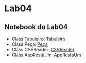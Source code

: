 # Lab04

## Notebook do Lab04
* Class Tabuleiro: [Tabuleiro](Tabuleiro.java)
* Class Peça: [Peça](Peça.java)
* Class CSVReader: [CSVReader](CSVReader.java)
* Class AppRestaUm: [AppRestaUm](AppRestaUm.java)
